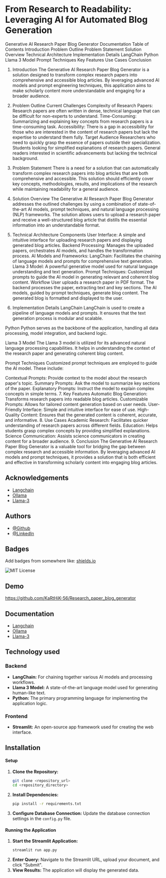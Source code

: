 # From Research to Readability: Leveraging AI for Automated Blog Generation

Generative AI Research Paper Blog Generator Documentation
Table of Contents
Introduction
Problem Outline
Problem Statement
Solution Overview
Technical Architecture
Implementation Details
LangChain
Python
Llama 3 Model
Prompt Techniques
Key Features
Use Cases
Conclusion
1. Introduction
The Generative AI Research Paper Blog Generator is a solution designed to transform complex research papers into comprehensive and accessible blog articles. By leveraging advanced AI models and prompt engineering techniques, this application aims to make scholarly content more understandable and engaging for a broader audience.

2. Problem Outline
Current Challenges
Complexity of Research Papers: Research papers are often written in dense, technical language that can be difficult for non-experts to understand.
Time-Consuming: Summarizing and explaining key concepts from research papers is a time-consuming task.
Accessibility: There is a gap in accessibility for those who are interested in the content of research papers but lack the expertise to understand them fully.
Target Audience
Researchers who need to quickly grasp the essence of papers outside their specialization.
Students looking for simplified explanations of research papers.
General readers interested in scientific advancements but lacking the technical background.
3. Problem Statement
There is a need for a solution that can automatically transform complex research papers into blog articles that are both comprehensive and accessible. This solution should efficiently cover key concepts, methodologies, results, and implications of the research while maintaining readability for a general audience.

4. Solution Overview
The Generative AI Research Paper Blog Generator addresses the outlined challenges by using a combination of state-of-the-art AI models, prompt techniques, and natural language processing (NLP) frameworks. The solution allows users to upload a research paper and receive a well-structured blog article that distills the essential information into an understandable format.

5. Technical Architecture
Components
User Interface: A simple and intuitive interface for uploading research papers and displaying generated blog articles.
Backend Processing: Manages the uploaded papers, orchestrates AI models, and handles the transformation process.
AI Models and Frameworks:
LangChain: Facilitates the chaining of language models and prompts for comprehensive text generation.
Llama 3 Model: A powerful generative model used for natural language understanding and text generation.
Prompt Techniques: Customized prompts to guide the AI model in generating relevant and coherent blog content.
Workflow
User uploads a research paper in PDF format.
The backend processes the paper, extracting text and key sections.
The AI models, guided by prompt techniques, generate blog content.
The generated blog is formatted and displayed to the user.
6. Implementation Details
LangChain
LangChain is used to create a pipeline of language models and prompts. It ensures that the text generation process is modular and scalable.

Python
Python serves as the backbone of the application, handling all data processing, model integration, and backend logic.

Llama 3 Model
The Llama 3 model is utilized for its advanced natural language processing capabilities. It helps in understanding the context of the research paper and generating coherent blog content.

Prompt Techniques
Customized prompt techniques are employed to guide the AI model. These include:

Contextual Prompts: Provide context to the model about the research paper's topic.
Summary Prompts: Ask the model to summarize key sections of the paper.
Explanatory Prompts: Instruct the model to explain complex concepts in simple terms.
7. Key Features
Automatic Blog Generation: Transforms research papers into readable blog articles.
Customizable Prompts: Allows for tailored content generation based on user needs.
User-Friendly Interface: Simple and intuitive interface for ease of use.
High-Quality Content: Ensures that the generated content is coherent, accurate, and informative.
8. Use Cases
Academic Research: Facilitates quicker understanding of research papers across different fields.
Education: Helps students grasp complex concepts by providing simplified explanations.
Science Communication: Assists science communicators in creating content for a broader audience.
9. Conclusion
The Generative AI Research Paper Blog Generator is a valuable tool for bridging the gap between complex research and accessible information. By leveraging advanced AI models and prompt techniques, it provides a solution that is both efficient and effective in transforming scholarly content into engaging blog articles.

## Acknowledgements

 - [Langchain](https://www.langchain.com/)
 - [Ollama](https://ollama.com/)
 - [Llama-3](https://ollama.com/library/llama3)


## Authors

- [@Github](https://www.github.com/KaRtHiK-56)
- [@LinkedIn](https://www.linkedin.com/in/l-karthik/)


## Badges

Add badges from somewhere like: [shields.io](https://shields.io/)

![MIT License](https://img.shields.io/badge/License-MIT-green.svg)


## Demo

https://github.com/KaRtHiK-56/Research_paper_blog_generator


## Documentation

 - [Langchain](https://www.langchain.com/)
 - [Ollama](https://ollama.com/)
 - [Llama-3](https://ollama.com/library/llama3)

## Technology used

### Backend
- **LangChain:** For chaining together various AI models and processing workflows.
- **Llama 3 Model:** A state-of-the-art language model used for generating human-like text.
- **Python:** The primary programming language for implementing the application logic.

### Frontend
- **Streamlit:** An open-source app framework used for creating the web interface.

## Installation

#### Setup
1. **Clone the Repository:**
   ```bash
   git clone <repository_url>
   cd <repository_directory>
   ```
2. **Install Dependencies:**
   ```bash
   pip install -r requirements.txt
   ```
3. **Configure Database Connection:**
   Update the database connection settings in the `config.py` file.

#### Running the Application
1. **Start the Streamlit Application:**
   ```bash
   streamlit run app.py
   ```
2. **Enter Query:**
   Navigate to the Streamlit URL, upload your document, and click "Submit".
3. **View Results:**
   The application will display the generated data.

